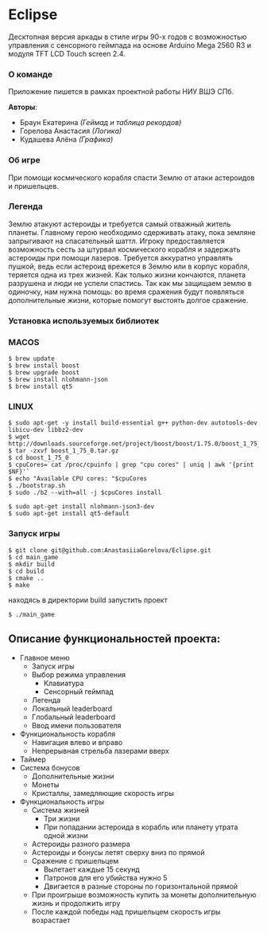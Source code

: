# Eclipse
Десктопная версия аркады в стиле игры 90-х годов с возможностью управления с сенсорного геймпада на основе Arduino Mega 2560 R3 и модуля TFT LCD Touch screen 2.4.


### О команде
Приложение пишется в рамках проектной работы НИУ ВШЭ СПб.  

**Авторы**: 
* Браун Екатерина _(Геймад и таблица рекордов)_
* Горелова Анастасия _(Логика)_
* Кудашева Алёна _(Графика)_

### Об игре
При помощи космического корабля спасти Землю от атаки астероидов и пришельцев.

### Легенда  
Землю атакуют астероиды и требуется самый отважный житель планеты. Главному герою необходимо сдерживать атаку, пока земляне запрыгивают на спасательный шаттл. Игроку предоставляется возможность сесть за штурвал космического корабля и задержать астероиды при помощи лазеров. Требуется аккуратно управлять пушкой, ведь если астероид врежется в Землю или в корпус корабля, теряется одна из трех жизней. Как только жизни кончаются, планета разрушена и люди не успели спастись. Так как мы защищаем землю в одиночку, нам нужна помощь: во время сражения будут появляться дополнительные жизни, которые помогут выстоять долгое сражение. 


 <!-- (## Ход игры
- Игорк подключает ардуино к питанию. 
- Высвечивется менюшка с кнопкой "СТАРТ"
- Высвечивается предыстория, которую можно пропустить. 
- Далее показывается планеты и появляется корабль. 
- В левом верхнем углу таймер, в правом верхнем три жизни. 
- 3.. 2.. 1.. start
- Корабль двигается справа налево в самом низу экрана и бесконечно стреляет вверх лазером.
- Начинают лететь астероиды разного размера. (Чем больше астероид, тем больше выстрелов нужно для его уничтожения)
- Жизни теряются, когда астероид падает на планету (то есть мы его не убиваем) и когда он попадает в сам корабль.
- Иногда в космосе появляются сердечки, добавляющие жизни если их поймать лазером/поймать кораблем
- Когда у корабля кончаются жизни, время останавливается, а корабль перестает стрелять.
- На экзан выводится время в игре.
- Игра начинается заново. -->


<!-- ### Ход идеальной игры (идеи на будущее)
- **Добавить возможность управления и работы на ПК (то етсь реализовать компьютерную версию в дополнение к ардуино)**
- Игорк подключает алдруино к питанию. 
- **Высвечивется менюшка с кнопкой "СТАРТ", мировым рейтингом и обучалкой (мануал по работе с игрой)**
- Высвечивается предыстория, которую можно пропустить. 
- **Высвечивается меню, где вводится имя корабля, который будет спасать планеты в эту итерацию игры**
- Далее показывается планеты и появляется корабль. 
- В левом верхнем углу таймер, в правом верхнем три жизни. 
- 3.. 2.. 1.. start
- Корабль двигается справа налево в самом низу экрана и бесконечно стреляет вверх лазером.
- Начинают лететь астероиды разного размера. (Чем больше астероид, тем больше выстрелов нужно для его уничтожения)
- Жизни теряются, когда астероид падает на планету (то есть мы его не убиваем) и когда он попадает в сам корабль.
- Иногда в космосе появляются сердечки, добавляющие жизни если их поймать лазером/поймать кораблем
- **Иногда появляются монетки (ловить как сердечки)**
- **С какой-то периодичностью появляются промежуточные боссы,после убийства которых высвечивается меню, где за монетки можно купить модификации корабля**
- Когда у корабля кончаются жизни, время останавливается, а корабль перестает стрелять.
- На экзан выводится время в игры.
- **Время добавляется в мировой рейтинг под именем того корабля, на котором была эта игра**
- Игра начинается заново.) -->

### Установка используемых библиотек
### MACOS
```
$ brew update
$ brew install boost
$ brew upgrade boost
$ brew install nlohmann-json
$ brew install qt5
```
### LINUX
```
$ sudo apt-get -y install build-essential g++ python-dev autotools-dev libicu-dev libbz2-dev
$ wget http://downloads.sourceforge.net/project/boost/boost/1.75.0/boost_1_75_0.tar.gz
$ tar -zxvf boost_1_75_0.tar.gz
$ cd boost_1_75_0
$ cpuCores=`cat /proc/cpuinfo | grep "cpu cores" | uniq | awk '{print $NF}'`
$ echo "Available CPU cores: "$cpuCores
$ ./bootstrap.sh  
$ sudo ./b2 --with=all -j $cpuCores install

$ sudo apt-get install nlohmann-json3-dev
$ sudo apt-get install qt5-default
```
### Запуск игры
```
$ git clone git@github.com:AnastasiiaGorelova/Eclipse.git
$ cd main_game
$ mkdir build
$ cd build
$ cmake ..
$ make
```
находясь в директории build запустить проект
```
$ ./main_game
```

## Описание функциональностей проекта:

* Главное меню
  + Запуск игры
  + Выбор режима управления 
    - Клавиатура
    - Сенсорный геймпад
  + Легенда
  + Локальный leaderboard
  + Глобальный leaderboard
  + Ввод имени пользователя
* Функциональность корабля 
  + Навигация влево и вправо
  + Непрерывная стрельба лазерами вверх 
* Таймер
* Система бонусов 
  - Дополнительные жизни
  - Монеты 
  - Кристаллы, замедляющие скорость игры
* Функциональность игры
  + Система жизней 
    - Три жизни 
    - При попадании астероида в корабль или планету утрата одной жизни
  + Астероиды разного размера
  + Астероиды и бонусы летят сверху вниз по прямой
  + Сражение с пришельцем  
    - Вылетает каждые 15 секунд 
    - Патронов для его убийства нужно 5
    - Двигается в разные стороны по горизонтальной прямой
  + При проигрыше возможность купить за монеты дополнительную жизнь и продолжить игру
  + После каждой победы над пришельцем скорость игры возрастает
 

